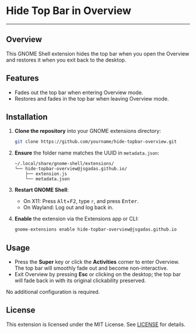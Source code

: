 # Hide Top Bar in Overview

---

## Overview

This GNOME Shell extension hides the top bar when you open the Overview and restores it when you exit back to the desktop.

## Features

- Fades out the top bar when entering Overview mode.  
- Restores and fades in the top bar when leaving Overview mode.  

## Installation

1. **Clone the repository** into your GNOME extensions directory:
   ```bash
   git clone https://github.com/yourname/hide-topbar-overview.git      ~/.local/share/gnome-shell/extensions/hide-topbar-overview@jsgadas.github.io
   ```

2. **Ensure** the folder name matches the UUID in `metadata.json`:
   ```text
   ~/.local/share/gnome-shell/extensions/
   └── hide-topbar-overview@jsgadas.github.io/
       ├── extension.js
       └── metadata.json
   ```

3. **Restart GNOME Shell**:
   - On X11: Press <kbd>Alt</kbd>+<kbd>F2</kbd>, type `r`, and press <kbd>Enter</kbd>.  
   - On Wayland: Log out and log back in.

4. **Enable** the extension via the Extensions app or CLI:
   ```bash
   gnome-extensions enable hide-topbar-overview@jsgadas.github.io
   ```

## Usage

- Press the **Super** key or click the **Activities** corner to enter Overview. The top bar will smoothly fade out and become non-interactive.  
- Exit Overview by pressing **Esc** or clicking on the desktop; the top bar will fade back in with its original clickability preserved.

No additional configuration is required.
 
## License

This extension is licensed under the MIT License. See [LICENSE](LICENSE) for details.  
